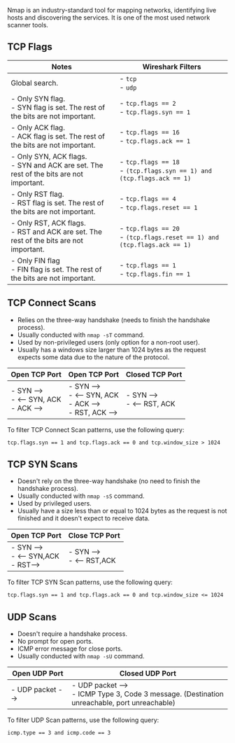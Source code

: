 Nmap is an industry-standard tool for mapping networks, identifying live hosts and discovering the services. It is one of the most used network scanner tools.
## TCP Flags

| **Notes**                                                                                | **Wireshark Filters**                                                      |
| ---------------------------------------------------------------------------------------- | -------------------------------------------------------------------------- |
| Global search.                                                                           | - `tcp`<br>- `udp`                                                         |
| - Only SYN flag.<br>- SYN flag is set. The rest of the bits are not important.           | - `tcp.flags == 2`<br>- `tcp.flags.syn == 1`                               |
| - Only ACK flag.<br>- ACK flag is set. The rest of the bits are not important.           | - `tcp.flags == 16`<br>- `tcp.flags.ack == 1`                              |
| - Only SYN, ACK flags.<br>- SYN and ACK are set. The rest of the bits are not important. | - `tcp.flags == 18`<br>- `(tcp.flags.syn == 1) and (tcp.flags.ack == 1)`   |
| - Only RST flag.<br>- RST flag is set. The rest of the bits are not important.           | - `tcp.flags == 4`<br>- `tcp.flags.reset == 1`                             |
| - Only RST, ACK flags.<br>- RST and ACK are set. The rest of the bits are not important. | - `tcp.flags == 20`<br>- `(tcp.flags.reset == 1) and (tcp.flags.ack == 1)` |
| - Only FIN flag<br>- FIN flag is set. The rest of the bits are not important.            | - `tcp.flags == 1`<br>- `tcp.flags.fin == 1`                               |
## TCP Connect Scans
- Relies on the three-way handshake (needs to finish the handshake process).
- Usually conducted with `nmap -sT` command.
- Used by non-privileged users (only option for a non-root user).
- Usually has a windows size larger than 1024 bytes as the request expects some data due to the nature of the protocol.

| **Open TCP Port**                        | **Open TCP Port  <br>**                                    | **Closed TCP Port**         |
| ---------------------------------------- | ---------------------------------------------------------- | --------------------------- |
| - SYN --><br>- <-- SYN, ACK<br>- ACK --> | - SYN --><br>- <-- SYN, ACK<br>- ACK --><br>- RST, ACK --> | - SYN --><br>- <-- RST, ACK |
To filter TCP Connect Scan patterns, use the following query:
```txt
tcp.flags.syn == 1 and tcp.flags.ack == 0 and tcp.window_size > 1024
```
## TCP SYN Scans
- Doesn't rely on the three-way handshake (no need to finish the handshake process).
- Usually conducted with `nmap -sS` command.
- Used by privileged users.
- Usually have a size less than or equal to 1024 bytes as the request is not finished and it doesn't expect to receive data.

| **Open TCP Port**                      | **Close TCP Port**         |
| -------------------------------------- | -------------------------- |
| - SYN --><br>- <-- SYN,ACK<br>- RST--> | - SYN --><br>- <-- RST,ACK |
To filter TCP SYN Scan patterns, use the following query:
```txt
tcp.flags.syn == 1 and tcp.flags.ack == 0 and tcp.window_size <= 1024
```
## UDP Scans
- Doesn't require a handshake process.
- No prompt for open ports.
- ICMP error message for close ports.
- Usually conducted with `nmap -sU` command.

| Open UDP Port    | Closed UDP Port                                                                                |
| ---------------- | ---------------------------------------------------------------------------------------------- |
| - UDP packet --> | - UDP packet --><br>- ICMP Type 3, Code 3 message. (Destination unreachable, port unreachable) |
To filter UDP Scan patterns, use the following query:
```txt
icmp.type == 3 and icmp.code == 3
```